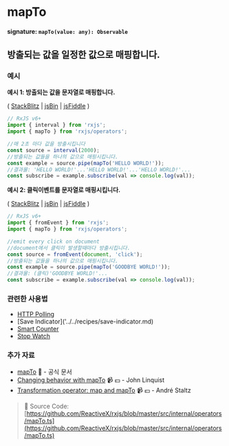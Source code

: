 # mapTo

#### signature: `mapTo(value: any): Observable`

## 방출되는 값을 일정한 값으로 매핑합니다.

### 예시

**예시 1: 방출되는 값을 문자열로 매핑합니다.**

\( [StackBlitz](https://stackblitz.com/edit/typescript-fipd7a?file=index.ts&devtoolsheight=100) \| [jsBin](http://jsbin.com/qujolenili/1/edit?js,console) \| [jsFiddle](https://jsfiddle.net/btroncone/4ojq56ng/) \)

```javascript
// RxJS v6+
import { interval } from 'rxjs';
import { mapTo } from 'rxjs/operators';

//매 2초 마다 값을 방출시킵니다
const source = interval(2000);
//방출되는 값들을 하나의 값으로 매핑시킵니다.
const example = source.pipe(mapTo('HELLO WORLD!'));
//결과물: 'HELLO WORLD!'...'HELLO WORLD!'...'HELLO WORLD!'...
const subscribe = example.subscribe(val => console.log(val));
```

**예시 2: 클릭이벤트를 문자열로 매핑시킵니다.**

\( [StackBlitz](https://stackblitz.com/edit/typescript-btghci?file=index.ts&devtoolsheight=100) \| [jsBin](http://jsbin.com/xaheciwara/1/edit?js,console,output) \| [jsFiddle](https://jsfiddle.net/btroncone/52fqL4nn/) \)

```javascript
// RxJS v6+
import { fromEvent } from 'rxjs';
import { mapTo } from 'rxjs/operators';

//emit every click on document
//document에서 클릭이 발생할때마다 방출시킵니다.
const source = fromEvent(document, 'click');
//방출되는 값들을 하나의 값으로 매핑시킵니다.
const example = source.pipe(mapTo('GOODBYE WORLD!'));
//결과물: (클릭)'GOODBYE WORLD!'...
const subscribe = example.subscribe(val => console.log(val));
```

### 관련한 사용법

* [HTTP Polling](../../recipes/http-polling.md)
* \[Save Indicator\]\('../../recipes/save-indicator.md\)
* [Smart Counter](../../recipes/smartcounter.md)
* [Stop Watch](../../recipes/stop-watch.md)

### 추가 자료

* [mapTo](https://rxjs.dev/api/operators/mapTo) 📰 - 공식 문서
* [Changing behavior with mapTo](https://egghead.io/lessons/rxjs-changing-behavior-with-mapto?course=step-by-step-async-javascript-with-rxjs) 📹 💵 - John Linquist
* [Transformation operator: map and mapTo](https://egghead.io/lessons/rxjs-transformation-operator-map-and-mapto?course=rxjs-beyond-the-basics-operators-in-depth) 📹 💵 - André Staltz

> 📂 Source Code: [https://github.com/ReactiveX/rxjs/blob/master/src/internal/operators/mapTo.ts](https://github.com/ReactiveX/rxjs/blob/master/src/internal/operators/mapTo.ts)

